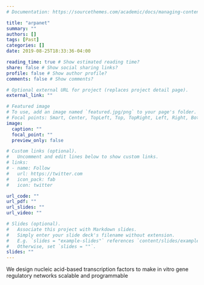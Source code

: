 ```yaml
---
# Documentation: https://sourcethemes.com/academic/docs/managing-content/

title: "arpanet"
summary: ""
authors: []
tags: [Past]
categories: []
date: 2019-08-25T18:33:36-04:00

reading_time: true # Show estimated reading time?
share: false # Show social sharing links?
profile: false # Show author profile?
comments: false # Show comments?

# Optional external URL for project (replaces project detail page).
external_link: ""

# Featured image
# To use, add an image named `featured.jpg/png` to your page's folder.
# Focal points: Smart, Center, TopLeft, Top, TopRight, Left, Right, BottomLeft, Bottom, BottomRight.
image:
  caption: ""
  focal_point: ""
  preview_only: false

# Custom links (optional).
#   Uncomment and edit lines below to show custom links.
# links:
# - name: Follow
#   url: https://twitter.com
#   icon_pack: fab
#   icon: twitter

url_code: ""
url_pdf: ""
url_slides: ""
url_video: ""

# Slides (optional).
#   Associate this project with Markdown slides.
#   Simply enter your slide deck's filename without extension.
#   E.g. `slides = "example-slides"` references `content/slides/example-slides.md`.
#   Otherwise, set `slides = ""`.
slides: ""
---
```


We design nucleic acid-based transcription factors to make in vitro gene regulatory networks scalable and programmable